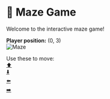 # 🧩 Maze Game  
Welcome to the interactive maze game!

**Player position:** (0, 3)  
![Maze](https://recognize-instructor-criteria-other.trycloudflare.com/images/pos_0_3.png?t=1760502542674)

Use these to move:  
[⬆️](https://recognize-instructor-criteria-other.trycloudflare.com/move/0_3_w)  
[⬇️](https://recognize-instructor-criteria-other.trycloudflare.com/move/0_3_s)  
[⬅️](https://recognize-instructor-criteria-other.trycloudflare.com/move/0_3_a)  
[➡️](https://recognize-instructor-criteria-other.trycloudflare.com/move/0_3_d)
